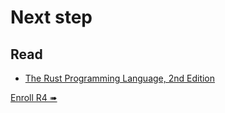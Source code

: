 # Next step

## Read

- [The Rust Programming Language, 2nd Edition](https://nostarch.com/rust-programming-language-2nd-edition)

[Enroll R4 ➠](./r4/mod.md)
